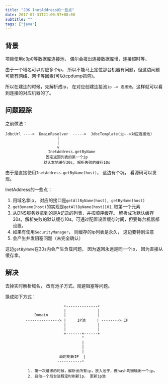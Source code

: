 ```yaml
---
title: "JDK InetAddress的一些点"
date: 2017-07-31T21:00:57+08:00
subtitle: ""
tags: ["java"]
---
```


<!--more-->

## 背景
项目使用c3p0等数据库连接池， 偶尔会报出连接数据库慢，连接超时等。

由于一个域名可以对应多个ip， 所以不能马上定位那台机器有问题，但这边问题可能有网络、网卡等因素(可以tcpdump抓包)。

所以在建连的时候，先解析成ip， 在对应创建连接池`ip —> 连接池`。这样就可以看到连接的对应机器的了。

## 问题跟踪
之前做法：

```
JdbcUrl ---->  DmainResolver  ----->  JdbcTemplate(ip-->对应连接池)
                       |
                       |
                       v
                   InetAddress.getByName
                  固定返回列表的第一个ip
                 默认本地缓存30s, 解析失败的缓存10s
```

由于是直接使用`InetAddress.getByName(host)`， 这边有个坑， 看源码可以发现。

InetAddress的一些点：

1. 用域名拿ip， 对应的接口是`getAllByName(host), getByName(host)`
2. `getByname(host)`的实现是`getAllByName(host)[0]`, 取第一个元素
3. 从DNS服务器拿到的是A记录的列表，并按顺序缓存。 解析成功默认缓存30s，解析失败的默认缓存10s。可通过配置设置缓存时间，但要每台机器都设置。
4. 如果有使用`SecurityManager`， 则缓存的ip列表是永久， 这边要特别注意
5. 会产生并发阻塞问题（未完全确认） 

这边`getByName`在30s内会产生负载问题， 因为返回永远是同一个ip， 因为直接从缓存拿。


## 解决
去掉实时解析域名， 改有池子方式。规避阻塞等问题。

换成如下方式：

```
                          +--------------+
                          |              |
             Domain       |              |
         ---------------> |     IP池     | --------> IP
                          |              |
                          |              |
                          +-------+------+
                                  ^
                                  |
                                  |
                                  |
                        动时刷新IP  |
                       -----------+

          1. 第一次请求的时候，解析出所有ip，放入池子，做hash均衡输出一个ip。
          2. 启动一个后台进程定时刷新ip， 更新ip池
```
